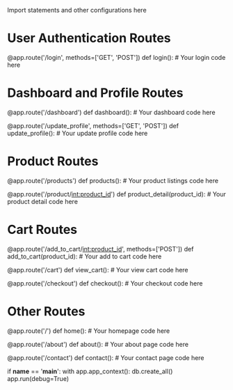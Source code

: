 
Import statements and other configurations here

# User Authentication Routes
@app.route('/login', methods=['GET', 'POST'])
def login():
    # Your login code here

# Dashboard and Profile Routes
@app.route('/dashboard')
def dashboard():
    # Your dashboard code here

@app.route('/update_profile', methods=['GET', 'POST'])
def update_profile():
    # Your update profile code here

# Product Routes
@app.route('/products')
def products():
    # Your product listings code here

@app.route('/product/<int:product_id>')
def product_detail(product_id):
    # Your product detail code here

# Cart Routes
@app.route('/add_to_cart/<int:product_id>', methods=['POST'])
def add_to_cart(product_id):
    # Your add to cart code here

@app.route('/cart')
def view_cart():
    # Your view cart code here

@app.route('/checkout')
def checkout():
    # Your checkout code here

# Other Routes
@app.route('/')
def home():
    # Your homepage code here

@app.route('/about')
def about():
    # Your about page code here

@app.route('/contact')
def contact():
    # Your contact page code here

if __name__ == '__main__':
    with app.app_context():
        db.create_all()
    app.run(debug=True)
